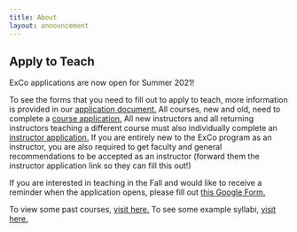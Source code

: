 ```yaml
---
title: About
layout: announcement
---
```

## Apply to Teach

ExCo applications are now open for Summer 2021!

<p style="text-align: left"> To see the forms that you need to fill out to apply to teach, more information is provided in our <a href="https://docs.google.com/document/d/1bmweBVr9LqbYhykzRVr7wXNgAJv8JfipNMFkqzLZfY8/edit">application document.</a> All courses, new and old, need to complete a <a href="https://docs.google.com/forms/d/e/1FAIpQLSfO_ERlm0AWCAHdtpfeiT6ZSeTh2i_2Dce8egX-8mtId2CqIA/viewform">course application.</a> All new instructors and all returning instructors teaching a different course must also individually complete an <a href="https://docs.google.com/forms/d/e/1FAIpQLSdnyi6rJCSDehdlkm-6fX4ZiTMP-Sy6gx20miwWTTCq_xsXug/viewform">instructor application.</a> If you are entirely new to the ExCo program as an instructor, you are also required to get faculty and general recommendations to be accepted as an instructor (forward them the instructor application link so they can fill this out!)</p>

<p style="text-align: left"> If you are interested in teaching in the Fall and would like to receive a reminder when the application opens, please fill out <a href="https://docs.google.com/forms/d/e/1FAIpQLScnZf9qiRZ_jpGbRH0yuyphuBGzNDavHyRAz3Pf0joVajfHqg/viewform">this Google Form.</a></p>

<p style="text-align: left">To view some past courses, <a href="/resources/oldcourses">visit here.</a> To see some example syllabi, <a href="/teach/syllabi">visit here.</a></p>
